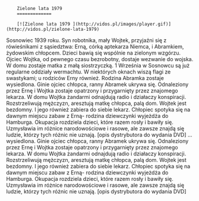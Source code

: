 
        Zielone lata 1979 
        =============
        
        [![Zielone lata 1979 ](http://vidos.pl/images/player.gif)](http://vidos.pl/zielone-lata-1979)
        
        
 Sosnowiec 1939 roku. Syn robotnika, mały Wojtek, przyjaźni się z rówieśnikami z sąsiedztwa: Erną, córką aptekarza Niemca, i Abramkiem, żydowskim chłopcem. Dzieci bawią się wspólnie na zielonym wzgórzu. Ojciec Wojtka, od pewnego czasu bezrobotny, dostaje wezwanie do wojska. W domu zostaje matka z małą siostrzyczką. 1 Września w Sosnowcu są już regularne oddziały wermachtu. W niektórych oknach wiszą flagi ze swastykami; u rodziców Erny również. Rodzina Abramka zostaje wysiedlona. Ginie ojciec chłopca, ranny Abramek ukrywa się. Odnaleziony przez Ernę i Wojtka zostaje opatrzony i przygarnięty przez znajomego lekarza. W domu Wojtka żandarmi odnajdują radio i działaczy konspiracji. Rozstrzeliwują mężczyzn, aresztują matkę chłopca, palą dom. Wojtek jest bezdomny. I jego również zabiera do siebie lekarz. Chłopiec spotyka się na dawnym miejscu zabaw z Erną- rodzina dziewczynki wyjeżdża do Hamburga. Okupacja rozdziela dzieci, które razem rosły i bawiły się. Uzmysławia im różnice narodowościowe i rasowe, ale zawsze znajdą się ludzie, którzy tych różnic nie uznają. [opis dystrybutora do wydania DVD]   ... wysiedlona. Ginie ojciec chłopca, ranny Abramek ukrywa się. Odnaleziony przez Ernę i Wojtka zostaje opatrzony i przygarnięty przez znajomego lekarza. W domu Wojtka żandarmi odnajdują radio i działaczy konspiracji. Rozstrzeliwują mężczyzn, aresztują matkę chłopca, palą dom. Wojtek jest bezdomny. I jego również zabiera do siebie lekarz. Chłopiec spotyka się na dawnym miejscu zabaw z Erną- rodzina dziewczynki wyjeżdża do Hamburga. Okupacja rozdziela dzieci, które razem rosły i bawiły się. Uzmysławia im różnice narodowościowe i rasowe, ale zawsze znajdą się ludzie, którzy tych różnic nie uznają. [opis dystrybutora do wydania DVD]
    
